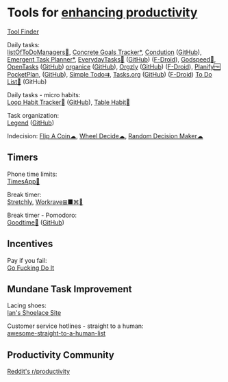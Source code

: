 
# Tools for [enhancing productivity](https://adequate.life/success-4/)

[Tool Finder](https://toolfinder.co/)

Daily tasks:  
[listOfToDoManagers💩](https://github.com/flosse/listOfToDoManagers),
[Concrete Goals Tracker*](https://davidseah.com/node/the-concrete-goals-tracker/),
[Condution](https://www.condution.com/) ([GitHub](https://github.com/Shabang-Systems/Condution)),
[Emergent Task Planner*](https://davidseah.com/node/the-emergent-task-planner/),
[EverydayTasks🤖](https://everydaytasks.jepfa.de/) ([GitHub](https://github.com/jenspfahl/EverydayTasks)) ([F-Droid](https://f-droid.org/packages/de.jepfa.personaltasklogger/)),
[Godspeed🍎](https://godspeedapp.com/),
[OpenTasks](https://f-droid.org/packages/org.dmfs.tasks/) ([GitHub](https://github.com/dmfs/opentasks))
[organice](https://organice.200ok.ch/) ([GitHub](https://github.com/200ok-ch/organice)),
[Orgzly](https://www.orgzly.com/) ([GitHub](https://github.com/orgzly)) ([F-Droid](https://f-droid.org/packages/com.orgzly/)),
[Planify🆓](https://github.com/alainm23/planify)
[PocketPlan](https://f-droid.org/packages/com.pocket_plan.j7_003/), ([GitHub](https://github.com/RayLeaf-Studios/PocketPlan)),
[Simple Todo⇉](https://chromewebstore.google.com/detail/simple-todo/kobeijgkgkcgknodjkganceliljepmjf),
[Tasks.org](https://tasks.org/) ([GitHub](https://github.com/tasks/tasks)) ([F-Droid](https://f-droid.org/packages/org.tasks/))
[To Do List🤖](https://f-droid.org/packages/com.android.todolist/) (GitHub)

Daily tasks - micro habits:  
[Loop Habit Tracker🤖](https://f-droid.org/packages/org.isoron.uhabits/) ([GitHub](https://github.com/iSoron/uhabits)),
[Table Habit🤖](https://github.com/FriesI23/mhabit)

Task organization:  
[Legend](https://legendapp.com/) ([GitHub](https://github.com/LegendApp/legend-state/))

Indecision:
[Flip A Coin☁](https://commentpicker.com/flip-a-coin.php),
[Wheel Decide☁](https://commentpicker.com/wheel-decide.php),
[Random Decision Maker☁](https://commentpicker.com/decision-maker.php)

## Timers

Phone time limits:  
[TimesApp🤖](https://play.google.com/store/apps/details?id=com.addie.timesapp)

Break timer:  
[Stretchly](https://hovancik.net/stretchly/),
[Workrave⊞■⌘🐧](http://www.workrave.org/)

Break timer - Pomodoro:  
[Goodtime🤖](https://f-droid.org/packages/com.apps.adrcotfas.goodtime/) ([GitHub](https://github.com/adrcotfas/Goodtime))

## Incentives

Pay if you fail:  
[Go Fucking Do It](https://gofuckingdoit.com/)

## Mundane Task Improvement

Lacing shoes:  
[Ian's Shoelace Site](https://www.fieggen.com/shoelace/)

Customer service hotlines - straight to a human:  
[awesome-straight-to-a-human-list](https://github.com/austinsonger/awesome-straight-to-a-human-list)

## Productivity Community

[Reddit's r/productivity](https://www.reddit.com/r/productivity/)
